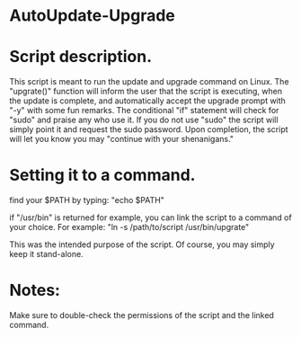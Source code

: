 # AutoUpdate-Upgrade

# Script description.
This script is meant to run the update and upgrade command on Linux. The "upgrate()" function will inform the user that the script is executing, when the update is complete, and automatically accept the upgrade prompt with "-y" with some fun remarks. The conditional "if" statement will check for "sudo" and praise any who use it. If you do not use "sudo" the script will simply point it and request the sudo password. Upon completion, the script will let you know you may "continue with your shenanigans."

# Setting it to a command.
find your $PATH by typing:
  "echo $PATH"

if "/usr/bin" is returned for example, you can link the script to a command of your choice. 
For example:
  "ln -s /path/to/script /usr/bin/upgrate"

This was the intended purpose of the script. Of course, you may simply keep it stand-alone.

# Notes:
Make sure to double-check the permissions of the script and the linked command.
